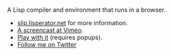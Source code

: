 A Lisp compiler and environment that runs in a browser.

- [slip.lisperator.net](http://slip.lisperator.net/) for more information.
- [A screencast at Vimeo](https://vimeo.com/42070553).
- [Play with it](http://slip.lisperator.net/s/demo/?ide) (requires popups).
- [Follow me on Twitter](https://twitter.com/#!/mcbazon)
